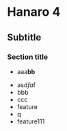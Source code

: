 # Hanaro 4

## Subtitle

### Section title

* aaa**bb**
- asd*fa*f
- bbb
- ccc
- feature
- q
- feature111
